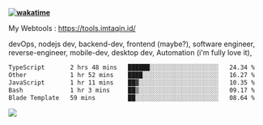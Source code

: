 **[![wakatime](https://wakatime.com/badge/user/87646243-158a-4241-a3cb-668e1fa2dbb8.svg)](https://wakatime.com/@87646243-158a-4241-a3cb-668e1fa2dbb8?style=plastic)**


My Webtools : https://tools.imtaqin.id/


devOps, nodejs dev, backend-dev, frontend (maybe?), software engineer, reverse-engineer, mobile-dev, desktop dev, Automation (i'm fully love it), 

<!--START_SECTION:waka-->

```txt
TypeScript       2 hrs 48 mins   ██████░░░░░░░░░░░░░░░░░░░   24.34 %
Other            1 hr 52 mins    ████░░░░░░░░░░░░░░░░░░░░░   16.27 %
JavaScript       1 hr 11 mins    ██▓░░░░░░░░░░░░░░░░░░░░░░   10.35 %
Bash             1 hr 3 mins     ██▒░░░░░░░░░░░░░░░░░░░░░░   09.17 %
Blade Template   59 mins         ██░░░░░░░░░░░░░░░░░░░░░░░   08.64 %
```

<!--END_SECTION:waka-->

<img src="https://github-readme-activity-graph-fjqz177.vercel.app/graph?username=fdciabdul&theme=github-dark"/>
